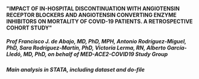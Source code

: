 #### "IMPACT OF IN-HOSPITAL DISCONTINUATION WITH ANGIOTENSIN RECEPTOR BLOCKERS AND ANGIOTENSIN CONVERTING ENZYME INHIBITORS ON MORTALITY OF COVID-19 PATIENTS. A RETROSPECTIVE COHORT STUDY"
##### Prof Francisco J. de Abajo, MD, PhD, MPH, Antonio Rodríguez-Miguel, PhD, Sara Rodríguez-Martín, PhD, Victoria Lerma, RN, Alberto García-Lledó, MD, PhD, on behalf of MED-ACE2-COVID19 Study Group


##### Main analysis in STATA, including dataset and do-file

